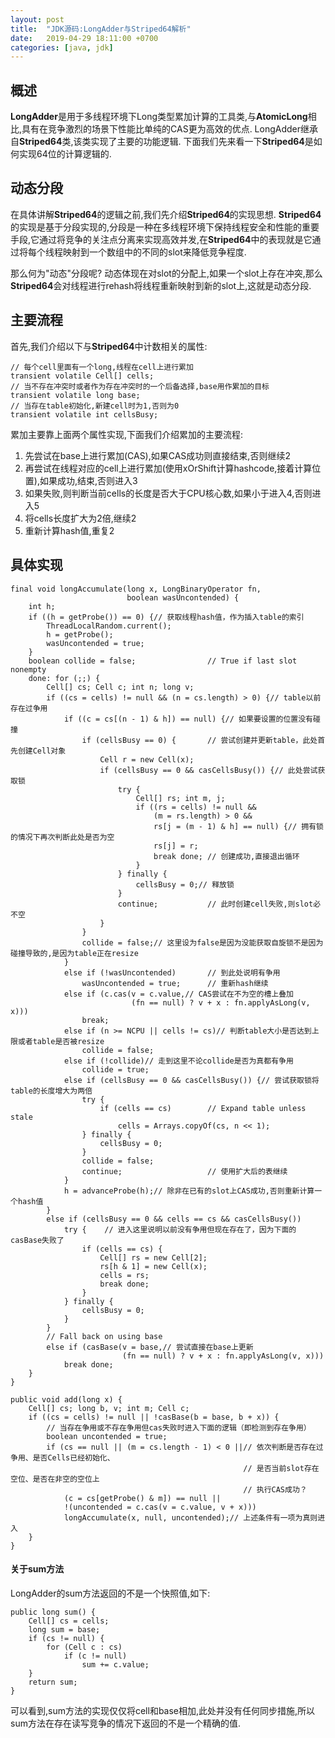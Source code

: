```yaml
---
layout: post
title:  "JDK源码:LongAdder与Striped64解析"
date:   2019-04-29 18:11:00 +0700
categories: [java, jdk]
---
```


## 概述
**LongAdder**是用于多线程环境下Long类型累加计算的工具类,与**AtomicLong**相比,具有在竞争激烈的场景下性能比单纯的CAS更为高效的优点.
LongAdder继承自**Striped64**类,该类实现了主要的功能逻辑.
下面我们先来看一下**Striped64**是如何实现64位的计算逻辑的.

## 动态分段
在具体讲解**Striped64**的逻辑之前,我们先介绍**Striped64**的实现思想.
**Striped64**的实现是基于分段实现的,分段是一种在多线程环境下保持线程安全和性能的重要手段,它通过将竞争的关注点分离来实现高效并发,在**Striped64**中的表现就是它通过将每个线程映射到一个数组中的不同的slot来降低竞争程度.

那么何为"动态"分段呢?
动态体现在对slot的分配上,如果一个slot上存在冲突,那么**Striped64**会对线程进行rehash将线程重新映射到新的slot上,这就是动态分段.

## 主要流程
首先,我们介绍以下与**Striped64**中计数相关的属性:
```
// 每个cell里面有一个long,线程在cell上进行累加
transient volatile Cell[] cells;
// 当不存在冲突时或者作为存在冲突时的一个后备选择,base用作累加的目标
transient volatile long base;
// 当存在table初始化,新建cell时为1,否则为0
transient volatile int cellsBusy;
```

累加主要靠上面两个属性实现,下面我们介绍累加的主要流程:
1. 先尝试在base上进行累加(CAS),如果CAS成功则直接结束,否则继续2
2. 再尝试在线程对应的cell上进行累加(使用xOrShift计算hashcode,接着计算位置),如果成功,结束,否则进入3
3. 如果失败,则判断当前cells的长度是否大于CPU核心数,如果小于进入4,否则进入5
4. 将cells长度扩大为2倍,继续2
5. 重新计算hash值,重复2

## 具体实现
```
final void longAccumulate(long x, LongBinaryOperator fn,
						  boolean wasUncontended) {
	int h;
	if ((h = getProbe()) == 0) {// 获取线程hash值，作为插入table的索引
		ThreadLocalRandom.current(); 
		h = getProbe();
		wasUncontended = true;
	}
	boolean collide = false;                // True if last slot nonempty
	done: for (;;) {
		Cell[] cs; Cell c; int n; long v;
		if ((cs = cells) != null && (n = cs.length) > 0) {// table以前存在过争用
			if ((c = cs[(n - 1) & h]) == null) {// 如果要设置的位置没有碰撞
				if (cellsBusy == 0) {       // 尝试创建并更新table，此处首先创建Cell对象
					Cell r = new Cell(x);   
					if (cellsBusy == 0 && casCellsBusy()) {// 此处尝试获取锁
						try {               
							Cell[] rs; int m, j;
							if ((rs = cells) != null &&
								(m = rs.length) > 0 &&
								rs[j = (m - 1) & h] == null) {// 拥有锁的情况下再次判断此处是否为空
								rs[j] = r;
								break done; // 创建成功,直接退出循环
							}
						} finally {
							cellsBusy = 0;// 释放锁
						}
						continue;           // 此时创建cell失败,则slot必不空
					}
				}
				collide = false;// 这里设为false是因为没能获取自旋锁不是因为碰撞导致的,是因为table正在resize
			}
			else if (!wasUncontended)       // 到此处说明有争用
				wasUncontended = true;      // 重新hash继续
			else if (c.cas(v = c.value,// CAS尝试在不为空的槽上叠加
						   (fn == null) ? v + x : fn.applyAsLong(v, x)))
				break;
			else if (n >= NCPU || cells != cs)// 判断table大小是否达到上限或者table是否被resize
				collide = false;           
			else if (!collide)// 走到这里不论collide是否为真都有争用
				collide = true;
			else if (cellsBusy == 0 && casCellsBusy()) {// 尝试获取锁将table的长度增大为两倍
				try {
					if (cells == cs)        // Expand table unless stale
						cells = Arrays.copyOf(cs, n << 1);
				} finally {
					cellsBusy = 0;
				}
				collide = false;
				continue;                   // 使用扩大后的表继续
			}
			h = advanceProbe(h);// 除非在已有的slot上CAS成功,否则重新计算一个hash值
		}
		else if (cellsBusy == 0 && cells == cs && casCellsBusy()) 
			try {    // 进入这里说明以前没有争用但现在存在了，因为下面的casBase失败了
				if (cells == cs) {
					Cell[] rs = new Cell[2];
					rs[h & 1] = new Cell(x);
					cells = rs;
					break done;
				}
			} finally {
				cellsBusy = 0;
			}
		}
		// Fall back on using base
		else if (casBase(v = base,// 尝试直接在base上更新
						 (fn == null) ? v + x : fn.applyAsLong(v, x)))
			break done;
	}
}
```

```
public void add(long x) {
	Cell[] cs; long b, v; int m; Cell c;
	if ((cs = cells) != null || !casBase(b = base, b + x)) {
		// 当存在争用或不存在争用但cas失败时进入下面的逻辑（即检测到存在争用）
		boolean uncontended = true;
		if (cs == null || (m = cs.length - 1) < 0 ||// 依次判断是否存在过争用、是否Cells已经初始化、
													// 是否当前slot存在空位、是否在非空的空位上
													// 执行CAS成功？
			(c = cs[getProbe() & m]) == null ||
			!(uncontended = c.cas(v = c.value, v + x)))
			longAccumulate(x, null, uncontended);// 上述条件有一项为真则进入
	}
}

```

#### 关于sum方法
LongAdder的sum方法返回的不是一个快照值,如下:
```
public long sum() {
	Cell[] cs = cells;
	long sum = base;
	if (cs != null) {
		for (Cell c : cs)
			if (c != null)
				sum += c.value;
	}
	return sum;
}
```
可以看到,sum方法的实现仅仅将cell和base相加,此处并没有任何同步措施,所以sum方法在存在读写竞争的情况下返回的不是一个精确的值.